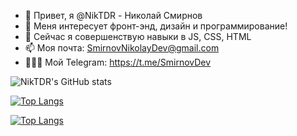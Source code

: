 - 👋 Привет, я @NikTDR - Николай Смирнов
- 👀 Меня интересует фронт-энд, дизайн и программирование!
- 🌱 Сейчас я совершенствую навыки в JS, CSS, HTML
- 📫 Моя почта: SmirnovNikolayDev@gmail.com
- 👨🏽‍💻 Мой Telegram: https://t.me/SmirnovDev

 ![NikTDR's GitHub stats](https://github-readme-stats.vercel.app/api?username=NikTDR&show_icons=true&theme=cobalt&count_private=true)
 <!--- --->
 [![Top Langs](https://github-readme-stats.vercel.app/api/top-langs/?username=NikTDR&count_private=true)](https://github.com/NikTDR/github-readme-stats)
 
 [![Top Langs](https://github-readme-stats.vercel.app/api/top-langs/?username=niktdr)](https://github.com/niktdr/github-readme-stats)



<!--
**NikTDR/NikTDR** is a ✨ _special_ ✨ repository because its `README.md` (this file) appears on your GitHub profile.

Here are some ideas to get you started:

- 🔭 I’m currently working on ...
- 🌱 I’m currently learning ...
- 👯 I’m looking to collaborate on ...
- 🤔 I’m looking for help with ...
- 💬 Ask me about ...
- 📫 How to reach me: ...
- 😄 Pronouns: ...
- ⚡ Fun fact: ...
-->
